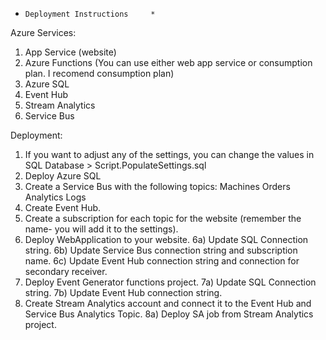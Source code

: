 *     Deployment Instructions     *

Azure Services:
1) App Service (website)
2) Azure Functions (You can use either web app service or consumption plan. I recomend consumption plan)
3) Azure SQL
4) Event Hub
5) Stream Analytics
6) Service Bus

Deployment:
1) If you want to adjust any of the settings, you can change the values in SQL Database > Script.PopulateSettings.sql
2) Deploy Azure SQL
3) Create a Service Bus with the following topics:
	Machines
	Orders
	Analytics
	Logs
4) Create Event Hub.
5) Create a subscription for each topic for the website (remember the name- you will add it to the settings).
6) Deploy WebApplication to your website.
	6a) Update SQL Connection string.
	6b) Update Service Bus connection string and subscription name.
	6c) Update Event Hub connection string and connection for secondary receiver.
7) Deploy Event Generator functions project.
	7a) Update SQL Connection string.
	7b) Update Event Hub connection string.
8) Create Stream Analytics account and connect it to the Event Hub and Service Bus Analytics Topic.
	8a) Deploy SA job from Stream Analytics project.